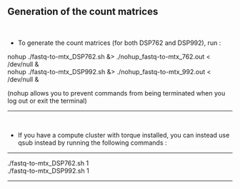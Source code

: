 ## Generation of the count matrices

<br />

* To generate the count matrices (for both DSP762 and DSP992), run :

<space><space> nohup ./fastq-to-mtx_DSP762.sh &> ./nohup_fastq-to-mtx_762.out < /dev/null &    <br />
<space><space> nohup ./fastq-to-mtx_DSP992.sh &> ./nohup_fastq-to-mtx_992.out < /dev/null &



(nohup allows you to prevent commands from being terminated when you log out or exit the terminal)

---
<br />

* If you have a compute cluster with torque installed, you can instead use qsub instead by running the following commands :

---

./fastq-to-mtx_DSP762.sh 1 <br />
./fastq-to-mtx_DSP992.sh 1

---
